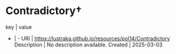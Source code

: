 # Contradictory†

key | value
- | -
URI | https://lustraka.github.io/resources/pol14/Contradictory
Description | No description available.
Created | 2025-03-03

